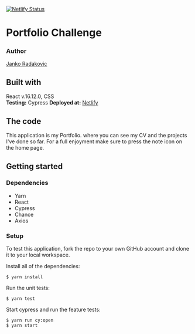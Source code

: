 [![Netlify Status](https://api.netlify.com/api/v1/badges/f1bef35b-d1b8-4065-bd3c-130e67fedb3d/deploy-status)](https://app.netlify.com/sites/rock-paper-scissors101/deploys)

# Portfolio Challenge
### Author   
[Janko Radakovic](https://github.com/MadFarmer101/React_Portfolio.git)
## Built with  
React v.16.12.0, CSS   
**Testing:** Cypress 
**Deployed at:** [Netlify](https://portfolio101.netlify.com) 

## The code   
This application is my Portfolio. where you can see my CV and the projects I've done so far. For a full enjoyment make sure to press the note icon on the home page.

## Getting started
### Dependencies  
* Yarn
* React
* Cypress
* Chance
* Axios


### Setup   
To test this application, fork the repo to your own GitHub account and clone it to your local workspace. </br>

Install all of the dependencies:    
```
$ yarn install
```  
Run the unit tests:  
```
$ yarn test
```  
Start cypress and run the feature tests:  
```
$ yarn run cy:open
$ yarn start
```